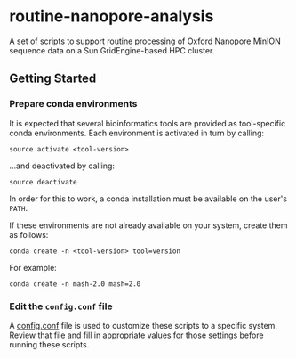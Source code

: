 # routine-nanopore-analysis

A set of scripts to support routine processing of Oxford Nanopore MinION sequence data on a Sun GridEngine-based HPC cluster.

## Getting Started

### Prepare conda environments

It is expected that several bioinformatics tools are provided as tool-specific conda environments. Each environment is activated in turn by calling:

```
source activate <tool-version>
```

...and deactivated by calling:

```
source deactivate
```

In order for this to work, a conda installation must be available on the user's `PATH`.

If these environments are not already available on your system, create them as follows:

```
conda create -n <tool-version> tool=version
```

For example:

```
conda create -n mash-2.0 mash=2.0
```

### Edit the `config.conf` file

A [config.conf]() file is used to customize these scripts to a specific system. Review that file and fill in appropriate values for those settings before running these scripts.
